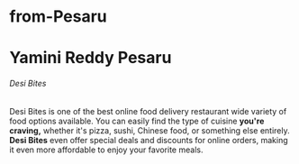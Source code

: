 # from-Pesaru
# Yamini Reddy Pesaru
###### Desi Bites
Desi Bites is one of the best online food delivery restaurant wide variety of food options available. You can easily find the type of cuisine **you're craving,** whether it's pizza, sushi, Chinese food, or something else entirely. **Desi Bites** even offer special deals and discounts for online orders, making it even more affordable to enjoy your favorite meals.